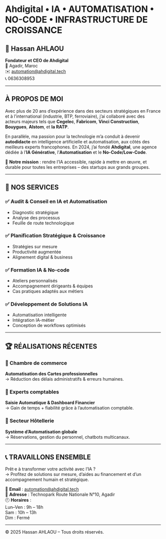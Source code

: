 # Ahdigital • IA • AUTOMATISATION • NO-CODE • INFRASTRUCTURE DE CROISSANCE

## 👤 Hassan AHLAOU  
**Fondateur et CEO de Ahdigital**  
📍 Agadir, Maroc  
✉️ automation@ahdigital.tech  
📞 0636308953  

---

## À PROPOS DE MOI

Avec plus de 20 ans d’expérience dans des secteurs stratégiques en France et à l’international (industrie, BTP, ferroviaire), j’ai collaboré avec des acteurs majeurs tels que **Cegelec**, **Fabricom**, **Vinci Construction**, **Bouygues**, **Alstom**, et **la RATP**.

En parallèle, ma passion pour la technologie m’a conduit à devenir **autodidacte** en intelligence artificielle et automatisation, aux côtés des meilleurs experts francophones. En 2024, j’ai fondé **Ahdigital**, une agence dédiée à l’**IA Générative**, l’**Automatisation** et le **No-Code/Low-Code**.

🎯 **Notre mission** : rendre l’IA accessible, rapide à mettre en œuvre, et durable pour toutes les entreprises – des startups aux grands groupes.

---

## 🚀 NOS SERVICES

### ✅ Audit & Conseil en IA et Automatisation
- Diagnostic stratégique
- Analyse des processus
- Feuille de route technologique

### ✅ Planification Stratégique & Croissance
- Stratégies sur mesure
- Productivité augmentée
- Alignement digital & business

### ✅ Formation IA & No-code
- Ateliers personnalisés
- Accompagnement dirigeants & équipes
- Cas pratiques adaptés aux métiers

### ✅ Développement de Solutions IA
- Automatisation intelligente
- Intégration IA-métier
- Conception de workflows optimisés

---

## 🏆 RÉALISATIONS RÉCENTES

### 🏢 Chambre de commerce
**Automatisation des Cartes professionnelles**  
→ Réduction des délais administratifs & erreurs humaines.

### 🧮 Experts comptables
**Saisie Automatique & Dashboard Financier**  
→ Gain de temps + fiabilité grâce à l’automatisation comptable.

### 🏨 Secteur Hôtellerie
**Système d’Automatisation globale**  
→ Réservations, gestion du personnel, chatbots multicanaux.

---

## 📞 TRAVAILLONS ENSEMBLE

Prêt·e à transformer votre activité avec l’IA ?  
→ Profitez de solutions sur mesure, d’aides au financement et d’un accompagnement humain et stratégique.

📧 **Email** : automation@ahdigital.tech  
📍 **Adresse** : Technopark Route Nationale N°10, Agadir  
🕘 **Horaires** :  
Lun–Ven : 9h – 18h  
Sam : 10h – 13h  
Dim : Fermé

---

© 2025 Hassan AHLAOU – Tous droits réservés.